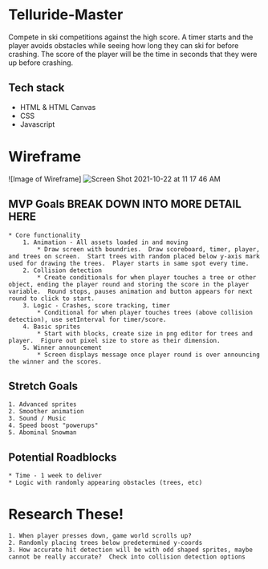 # Telluride-Master
Compete in ski competitions against the high score.  A timer starts and the player avoids obstacles while seeing how long they can ski for before crashing.  The score of the player will be the time in seconds that they were up before crashing.

## Tech stack
* HTML & HTML Canvas
* CSS
* Javascript

# Wireframe
![Image of Wireframe]
![Screen Shot 2021-10-22 at 11 17 46 AM](https://user-images.githubusercontent.com/86644498/138520229-935ed28a-ddb5-4811-9f6d-dca816ccf992.png)


## MVP Goals  BREAK DOWN INTO MORE DETAIL HERE
    * Core functionality
        1. Animation - All assets loaded in and moving
            * Draw screen with boundries.  Draw scoreboard, timer, player, and trees on screen.  Start trees with random placed below y-axis mark used for drawing the trees.  Player starts in same spot every time.
        2. Collision detection
            * Create conditionals for when player touches a tree or other object, ending the player round and storing the score in the player variable.  Round stops, pauses animation and button appears for next round to click to start.
        3. Logic - Crashes, score tracking, timer
            * Conditional for when player touches trees (above collision detection), use setInterval for timer/score.
        4. Basic sprites
            * Start with blocks, create size in png editor for trees and player.  Figure out pixel size to store as their dimension.
        5. Winner announcement
            * Screen displays message once player round is over announcing the winner and the scores.

## Stretch Goals
    1. Advanced sprites
    2. Smoother animation
    3. Sound / Music
    4. Speed boost "powerups"
    5. Abominal Snowman

## Potential Roadblocks
    * Time - 1 week to deliver
    * Logic with randomly appearing obstacles (trees, etc)

# Research These!
    1. When player presses down, game world scrolls up? 
    2. Randomly placing trees below predetermined y-coords
    3. How accurate hit detection will be with odd shaped sprites, maybe cannot be really accurate?  Check into collision detection options
    
